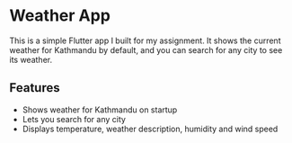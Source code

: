 # Weather App
This is a simple Flutter app I built for my assignment. It shows the current weather for Kathmandu by default, and you can search for any city to see its weather.

## Features
- Shows weather for Kathmandu on startup
- Lets you search for any city
- Displays temperature, weather description, humidity and wind speed

